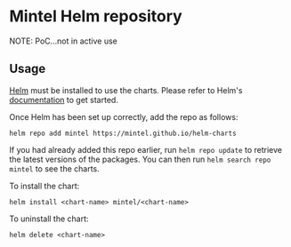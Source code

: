 # Mintel Helm repository

NOTE: PoC...not in active use

## Usage

[Helm](https://helm.sh) must be installed to use the charts.  Please refer to
Helm's [documentation](https://helm.sh/docs) to get started.

Once Helm has been set up correctly, add the repo as follows:

    helm repo add mintel https://mintel.github.io/helm-charts

If you had already added this repo earlier, run `helm repo update` to retrieve
the latest versions of the packages.  You can then run `helm search repo
mintel` to see the charts.

To install the <chart-name> chart:

    helm install <chart-name> mintel/<chart-name>

To uninstall the chart:

    helm delete <chart-name>

